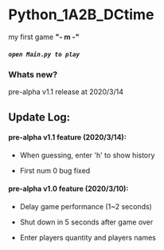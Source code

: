 # Python_1A2B_DCtime

my first game **"- m -"**

##### `open Main.py to play`

### Whats new?

pre-alpha v1.1 release at 2020/3/14

## Update Log:

#### pre-alpha v1.1 feature (2020/3/14):

- When guessing, enter 'h' to show history

- First num 0 bug fixed

#### pre-alpha v1.0 feature (2020/3/10):

- Delay game performance (1~2 seconds)

- Shut down in 5 seconds after game over

- Enter players quantity and players names
